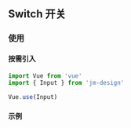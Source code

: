 ## Switch 开关

### 使用

#### 按需引入

```javascript
import Vue from 'vue'
import { Input } from 'jm-design'

Vue.use(Input)
```

#### 示例